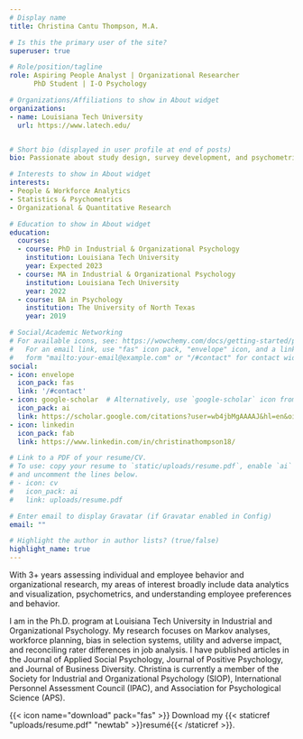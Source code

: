 ```yaml
---
# Display name
title: Christina Cantu Thompson, M.A.

# Is this the primary user of the site?
superuser: true

# Role/position/tagline
role: Aspiring People Analyst | Organizational Researcher
      PhD Student | I-O Psychology 

# Organizations/Affiliations to show in About widget
organizations:
- name: Louisiana Tech University
  url: https://www.latech.edu/


# Short bio (displayed in user profile at end of posts)
bio: Passionate about study design, survey development, and psychometrics

# Interests to show in About widget
interests:
- People & Workforce Analytics
- Statistics & Psychometrics
- Organizational & Quantitative Research

# Education to show in About widget
education:
  courses:
  - course: PhD in Industrial & Organizational Psychology
    institution: Louisiana Tech University
    year: Expected 2023
  - course: MA in Industrial & Organizational Psychology
    institution: Louisiana Tech University
    year: 2022
  - course: BA in Psychology
    institution: The University of North Texas
    year: 2019

# Social/Academic Networking
# For available icons, see: https://wowchemy.com/docs/getting-started/page-builder/#icons
#   For an email link, use "fas" icon pack, "envelope" icon, and a link in the
#   form "mailto:your-email@example.com" or "/#contact" for contact widget.
social:
- icon: envelope
  icon_pack: fas
  link: '/#contact'
- icon: google-scholar  # Alternatively, use `google-scholar` icon from `ai` icon pack
  icon_pack: ai
  link: https://scholar.google.com/citations?user=wb4jbMgAAAAJ&hl=en&oi=ao
- icon: linkedin
  icon_pack: fab
  link: https://www.linkedin.com/in/christinathompson18/

# Link to a PDF of your resume/CV.
# To use: copy your resume to `static/uploads/resume.pdf`, enable `ai` icons in `params.toml`,
# and uncomment the lines below.
# - icon: cv
#   icon_pack: ai
#   link: uploads/resume.pdf

# Enter email to display Gravatar (if Gravatar enabled in Config)
email: ""

# Highlight the author in author lists? (true/false)
highlight_name: true
---
```


With 3+ years assessing individual and employee behavior and organizational research, my areas of interest broadly include data analytics and visualization, psychometrics, and understanding employee preferences and behavior.

I am in the Ph.D. program at Louisiana Tech University in Industrial and Organizational Psychology. My research focuses on Markov analyses, workforce planning, bias in selection systems, utility and adverse impact, and reconciling rater differences in job analysis. I have published articles in the Journal of Applied Social Psychology, Journal of Positive Psychology, and Journal of Business Diversity. Christina is currently a member of the Society for Industrial and Organizational Psychology (SIOP), International Personnel Assessment Council (IPAC), and Association for Psychological Science (APS).

{{< icon name="download" pack="fas" >}} Download my {{< staticref "uploads/resume.pdf" "newtab" >}}resumé{{< /staticref >}}.
